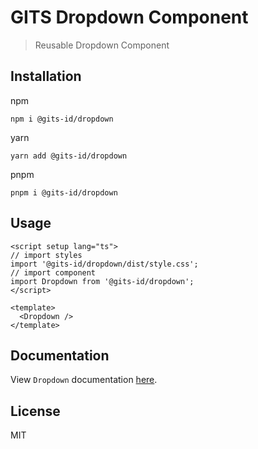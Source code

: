 # GITS Dropdown Component

> Reusable Dropdown Component

## Installation

npm

```
npm i @gits-id/dropdown
```

yarn

```
yarn add @gits-id/dropdown
```

pnpm

```
pnpm i @gits-id/dropdown
```

## Usage

```vue
<script setup lang="ts">
// import styles
import '@gits-id/dropdown/dist/style.css';
// import component
import Dropdown from '@gits-id/dropdown';
</script>

<template>
  <Dropdown />
</template>
```

## Documentation

View `Dropdown` documentation [here](https://gits-ui.web.app/?path=/story/components-dropdown--default).

## License

MIT
